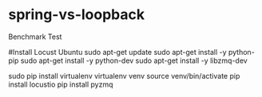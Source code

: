 # spring-vs-loopback
Benchmark Test

#Install Locust Ubuntu
sudo apt-get update
sudo apt-get install -y python-pip
sudo apt-get install -y python-dev
sudo apt-get install -y libzmq-dev

sudo pip install virtualenv
virtualenv venv
source venv/bin/activate
pip install locustio
pip install pyzmq

